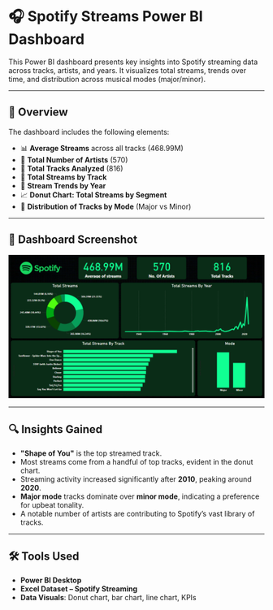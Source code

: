 # 🎧 Spotify Streams Power BI Dashboard

This Power BI dashboard presents key insights into Spotify streaming data across tracks, artists, and years. It visualizes total streams, trends over time, and distribution across musical modes (major/minor).

---

## 📌 Overview

The dashboard includes the following elements:

- 📊 **Average Streams** across all tracks (468.99M)
- 🎤 **Total Number of Artists** (570)
- 🎵 **Total Tracks Analyzed** (816)
- 🥁 **Total Streams by Track**
- 📆 **Stream Trends by Year**
- 📈 **Donut Chart: Total Streams by Segment**
- 🎼 **Distribution of Tracks by Mode** (Major vs Minor)

---

## 📸 Dashboard Screenshot

![Spotify Streams Dashboard](Dashboard.png)

---

## 🔍 Insights Gained

- **"Shape of You"** is the top streamed track.
- Most streams come from a handful of top tracks, evident in the donut chart.
- Streaming activity increased significantly after **2010**, peaking around **2020**.
- **Major mode** tracks dominate over **minor mode**, indicating a preference for upbeat tonality.
- A notable number of artists are contributing to Spotify’s vast library of tracks.

---

## 🛠️ Tools Used

- **Power BI Desktop**
- **Excel Dataset – Spotify Streaming**
- **Data Visuals**: Donut chart, bar chart, line chart, KPIs
